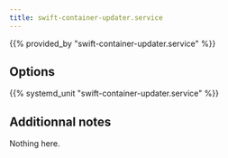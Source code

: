 ```yaml
---
title: swift-container-updater.service
---
```


{{% provided_by "swift-container-updater.service" %}}

## Options

{{% systemd_unit "swift-container-updater.service" %}}

## Additionnal notes

Nothing here.